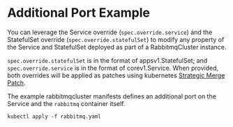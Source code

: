 # Additional Port Example

You can leverage the Service override (`spec.override.service`) and the StatefulSet override (`spec.override.statefulSet`) to modify any property of the Service and StatefulSet deployed as part of a RabbitmqCluster instance.

`spec.override.statefulSet` is in the format of appsv1.StatefulSet; and `spec.override.service` is in the format of corev1.Service. When provided, both overrides will be applied as patches using kubernetes [Strategic Merge Patch](https://github.com/kubernetes/community/blob/master/contributors/devel/sig-api-machinery/strategic-merge-patch.md).

The example rabbitmqcluster manifests defines an additional port on the Service and the `rabbitmq` container itself.


```shell
kubectl apply -f rabbitmq.yaml
```
